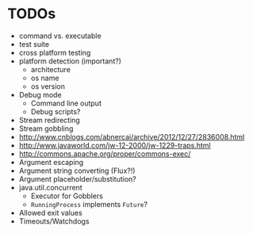 # TODOs

- command vs. executable
- test suite
- cross platform testing
- platform detection (important?)
  - architecture
  - os name
  - os version
- Debug mode
  - Command line output
  - Debug scripts?
- Stream redirecting
- Stream gobbling
- http://www.cnblogs.com/abnercai/archive/2012/12/27/2836008.html
- http://www.javaworld.com/jw-12-2000/jw-1229-traps.html
- http://commons.apache.org/proper/commons-exec/
- Argument escaping
- Argument string converting (Flux?!)
- Argument placeholder/substitution?
- java.util.concurrent
  - Executor for Gobblers
  - `RunningProcess` implements `Future`?
- Allowed exit values
- Timeouts/Watchdogs
